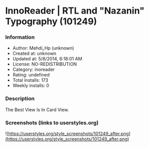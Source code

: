 # InnoReader | RTL and "Nazanin" Typography (101249)

### Information
- Author: Mehdi_Hp (unknown)
- Created at: unknown
- Updated at: 5/8/2014, 6:18:01 AM
- License: NO-REDISTRIBUTION
- Category: inoreader
- Rating: undefined
- Total installs: 173
- Weekly installs: 0


### Description
The Best View Is In Card View.


### Screenshots (links to userstyles.org)
![https://userstyles.org/style_screenshots/101249_after.png](https://userstyles.org/style_screenshots/101249_after.png)


